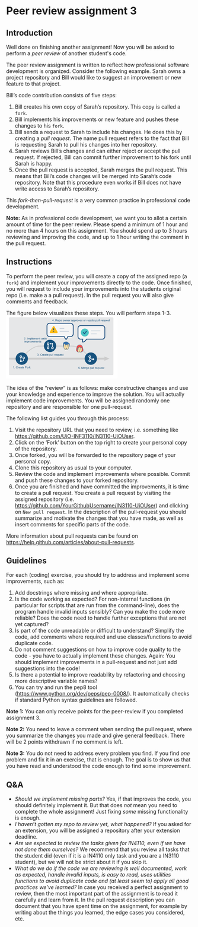 # Peer review assignment 3

## Introduction

Well done on finishing another assignment! Now you will be asked to perform a _peer review_ of another student's code.

The peer review assignment is written to reflect how professional software development is organized. Consider the following example. Sarah owns a project repository and Bill would like to suggest an improvement or new feature to that project.

Bill’s code contribution consists of five steps:

1. Bill creates his own copy of Sarah’s repository. This copy is called a `fork`.
2. Bill implements his improvements or new feature and pushes these changes to his `fork`.
3. Bill sends a request to Sarah to include his changes. He does this by creating a _pull request_. The name pull request refers to the fact that Bill is requesting Sarah to pull his changes into her repository.
4. Sarah reviews Bill’s changes and can either reject or accept the pull request. If rejected, Bill can commit further improvement to his fork until Sarah is happy.
5. Once the pull request is accepted, Sarah merges the pull request. This means that Bill’s code changes will be merged into Sarah’s code repository. Note that this procedure even works if Bill does not have write access to Sarah’s repository.

This _fork-then-pull-request_
is a very common practice in professional code development.

**Note:** As in professional code development, we want you to allot a certain amount of time for the peer review. Please spend a minimum of 1 hour and no more than 4 hours on this assignment. You should spend up to 3 hours reviewing and improving the code, and up to 1 hour writing the comment in the pull request.

## Instructions

To perform the peer review, you will create a copy of the assigned repo (a `fork`) and implement your improvements directly to the code. Once finished, you will request
to include your improvements into the students original repo (i.e. make a a pull request). In the pull request you will also give comments and feedback.

The figure below visualizes these steps. You will perform steps 1-3.
<img src="PR.png" width="300">

The idea of the “review” is as follows: make constructive changes and use your knowledge and experience to improve the solution. You will actually implement code improvements. You will be assigned randomly one repository and are responsible for one pull-request.

The following list guides you through this process:

1. Visit the repository URL that you need to review, i.e. something like
   https://github.com/UiO-INF3110/IN3110-UiOUser.
2. Click on the ‘Fork’ button on the top right to create your personal copy of the repository.
3. Once forked, you will be forwarded to the repository page of your personal copy.
4. Clone this repository as usual to your computer.
5. Review the code and implement improvements where possible. Commit and push these changes to
   your forked repository.
6. Once you are finished and have committed the improvements, it is time to create a pull request. You create a pull request by visiting the assigned repository (i.e. https://github.com/YourGithubUsername/IN3110-UiOUser) and clicking on `New pull request`. In the description of the pull-request you should summarize and motivate the changes that you have made, as well as insert comments for specific parts of the code.

More information about pull requests can be found on https://help.github.com/articles/about-pull-requests.

## Guidelines

For each (coding) exercise, you should try to address and implement some improvements, such as:

1. Add docstrings where missing and where appropriate.
2. Is the code working as expected? For non-internal functions (in particular for scripts that are run
   from the command-line), does the program handle invalid inputs sensibly? Can you make the code
   more reliable? Does the code need to handle further exceptions that are not yet captured?
3. Is part of the code unreadable or difficult to understand? Simplify the code, add comments where
   required and use classes/functions to avoid duplicate code.
4. Do not comment suggestions on how to improve code quality to the code - you have to actually implement these changes.
   Again: You should implement improvements in a pull-request and not just add suggestions into the code!
5. Is there a potential to improve readability by refactoring and choosing more descriptive variable names?
6. You can try and run the pep8 tool (https://www.python.org/dev/peps/pep-0008/). It automatically checks if standard Python syntax guidelines are followed.

**Note 1:** You can only receive points for the peer-review if you completed assignment 3.

**Note 2:** You need to leave a comment when sending the pull request, where you summarize the changes you made and give general feedback. There will be 2 points withdrawn if no comment is left.

**Note 3:** You do not need to address every problem you find. If you find _one_ problem and fix it in an exercise, that is enough.
The goal is to show us that you have read and understood the code enough to find some improvement.

## Q&A

- _Should we implement missing parts?_ Yes, if that improves the code, you should definitely implement it. But that does _not_ mean you need to complete the whole assignment! Just fixing _some_ missing functionality is enough.
- _I haven’t gotten my repo to review yet, what happened?_ If you asked for an extension, you will be assigned a repository after your extension deadline.
- _Are we expected to review the tasks given for IN4110, even if we have not done them ourselves?_ We recommend that you review all tasks that the student did (even if it is a IN4110 only task and you are a IN3110 student), but we will not be strict about it if you skip it.
- _What do we do if the code we are reviewing is well documented, work as expected, handle invalid inputs, is easy to read, uses utilities functions to avoid duplicate code and (at least seem to) apply all good
  practices we’ve learned?_ In case you received a
  perfect assignment to review, then the most important part of the assignment is to read it carefully and learn from it. In the pull request description you can document that you have spent time on the assignment, for example by writing about the things you learned, the edge cases you considered, etc.
